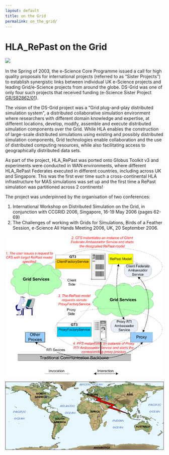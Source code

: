 ```yaml
---
layout: default
title: on the Grid
permalink: on_the_grid/
---
```



# HLA_RePast on the Grid

![](/assets/images/hla-repast/esci-logo.png)

In the Spring of 2003, the e-Science Core Programme issued a call for high quality proposals for international projects 
(referred to as “Sister Projects”) to establish synergistic links between individual UK e-Science projects 
and leading Grid/e-Science projects from around the globe. DS-Grid was one of only four such projects that received funding 
(e-Science Sister Project [GR/S82862/01](https://gow.epsrc.ukri.org/NGBOViewGrant.aspx?GrantRef=GR/S82862/01)). 

The vision of the DS-Grid project was a “Grid plug-and-play distributed simulation system", 
a distributed collaborative simulation environment where researchers with different domain knowledge and expertise, 
at different locations, develop, modify, assemble and execute distributed simulation components over the Grid. 
While HLA enables the construction of large-scale distributed simulations using existing and possibly distributed simulation components, 
Grid technologies enable collaboration and the use of distributed computing resources, 
while also facilitating access to geographically distributed data sets. 

As part of the project, HLA_RePast was ported onto Globus Toolkit v3 and experiments were conducted in WAN environments, 
where different HLA_RePast Federates executed in different countries, including across UK and Singapore. 
This was the first ever time such a cross-continental HLA infrastructure for MAS simulations was set up 
and the first time a RePast simulation was partitioned across 2 continents!

The project was underpinned by the organisation of two conferences:
1.	 International Workshop on Distributed Simulation on the Grid, in conjunction with CCGRID 2006, Singapore, 16-19 May 2006 (pages  62-69)
2.	The Challenges of working with Grids for Simulations, Birds of a Feather Session, e-Science All Hands Meeting 2006, UK,  20 September 2006.

![](/assets/images/hla-repast/flow.png)

![](/assets/images/hla-repast/global.png)
